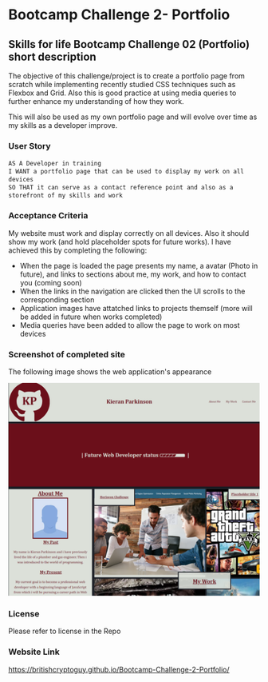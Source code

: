 # Bootcamp Challenge 2- Portfolio

## Skills for life Bootcamp Challenge 02 (Portfolio) short description

The objective of this challenge/project is to create a portfolio page from scratch while implementing recently studied CSS techniques such as Flexbox and Grid. Also this is good practice at using media queries to further enhance my understanding of how they work.

This will also be used as my own portfolio page and will evolve over time as my skills as a developer improve.

### User Story

```
AS A Developer in training
I WANT a portfolio page that can be used to display my work on all devices
SO THAT it can serve as a contact reference point and also as a storefront of my skills and work
```

### Acceptance Criteria

My website must work and display correctly on all devices. Also it should show my work (and hold placeholder spots for future works). I have achieved this by completing the following:

- When the page is loaded the page presents my name, a avatar (Photo in future), and links to sections about me, my work, and how to contact you (coming soon)
- When the links in the navigation are clicked then the UI scrolls to the corresponding section
- Application images have attatched links to projects themself (more will be added in future when works completed)
- Media queries have been added to allow the page to work on most devices

### Screenshot of completed site

The following image shows the web application's appearance

![The screenshot displays the website which has a visible logo, avatar, about me section, and a My work section.](images/Portfolio-page.png)

### License

Please refer to license in the Repo

### Website Link

https://britishcryptoguy.github.io/Bootcamp-Challenge-2-Portfolio/
